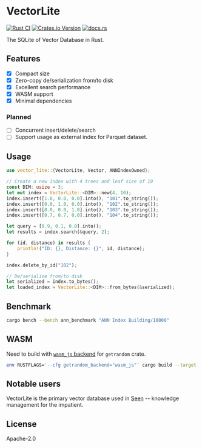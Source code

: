 # VectorLite
[![Rust CI](https://github.com/XiangpengHao/vector-lite/actions/workflows/ci.yml/badge.svg)](https://github.com/XiangpengHao/vector-lite/actions/workflows/ci.yml)
[![Crates.io Version](https://img.shields.io/crates/v/vector-lite)](https://crates.io/crates/vector-lite)
[![docs.rs](https://img.shields.io/docsrs/vector-lite)](https://docs.rs/vector-lite/latest/vector_lite/)

The SQLite of Vector Database in Rust.

## Features
- [x] Compact size
- [x] Zero-copy de/serialization from/to disk 
- [x] Excellent search performance
- [x] WASM support
- [x] Minimal dependencies

### Planned
- [ ] Concurrent insert/delete/search
- [ ] Support usage as external index for Parquet dataset.

## Usage 
```rust
use vector_lite::{VectorLite, Vector, ANNIndexOwned};

// Create a new index with 4 trees and leaf size of 10
const DIM: usize = 3;
let mut index = VectorLite::<DIM>::new(4, 10);
index.insert([1.0, 0.0, 0.0].into(), "101".to_string());
index.insert([0.0, 1.0, 0.0].into(), "102".to_string());
index.insert([0.0, 0.0, 1.0].into(), "103".to_string());
index.insert([0.7, 0.7, 0.0].into(), "104".to_string());

let query = [0.9, 0.1, 0.0].into();
let results = index.search(&query, 2);

for (id, distance) in results {
    println!("ID: {}, Distance: {}", id, distance);
}

index.delete_by_id("102");

// De/serialize from/to disk
let serialized = index.to_bytes();
let loaded_index = VectorLite::<DIM>::from_bytes(&serialized);
```

## Benchmark

```bash
cargo bench --bench ann_benchmark "ANN Index Building/10000"
```

## WASM

Need to build with [`wasm_js` backend](https://docs.rs/getrandom/latest/getrandom/#webassembly-support) for `getrandom` crate.
```bash
env RUSTFLAGS='--cfg getrandom_backend="wasm_js"' cargo build --target wasm32-unknown-unknown
```

## Notable users
VectorLite is the primary vector database used in [Seen](https://github.com/XiangpengHao/seen) -- knowledge management for the impatient. 

## License
Apache-2.0
